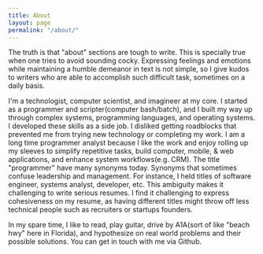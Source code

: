 ```yaml
---
title: About
layout: page
permalink: "/about/"
---
```


The truth is that "about" sections are tough to write. This is specially true when one tries to avoid sounding cocky. Expressing feelings and emotions while maintaining a humble demeanor in text is not simple, so I give kudos to writers who are able to accomplish such difficult task, sometimes on a daily basis. 

I'm a technologist, computer scientist, and imagineer at my core. I started as a programmer and scripter(computer bash/batch), and I built my way up through complex systems, programming languages, and operating systems. I developed these skills as a side job. I disliked getting roadblocks that prevented me from trying new technology or completing my work. I am a long time programmer analyst because I like the work and enjoy rolling up my sleeves to simplify repetitive tasks, build computer, mobile, & web applications, and enhance system workflows(e.g. CRM). The title "programmer" have many synonyms today. Synonyms that sometimes confuse leadership and management. For instance, I held titles of software engineer, systems analyst, developer, etc. This ambiguity makes it challenging to write serious resumes. I find it challenging to express cohesiveness on my resume, as having different titles might throw off less technical people such as recruiters or startups founders.

In my spare time, I like to read, play guitar, drive by A1A(sort of like "beach hwy" here in Florida), and hypothesize on real world problems and their possible solutions. You can get in touch with me via Github.